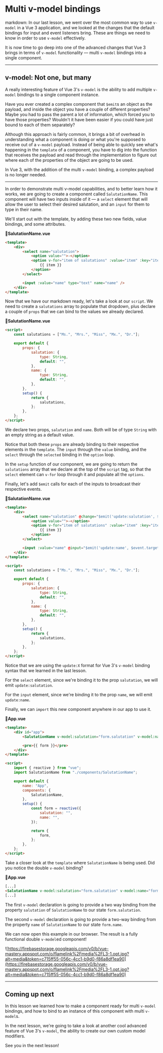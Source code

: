 # Multi v-model bindings

markdown: In our last lesson, we went over the most common way to use `v-model` in a Vue 3 application, and we looked at the changes that the default bindings for input and event listeners bring. These are things we need to know in order to use `v-model` effectively.

It is now time to go deep into one of the advanced changes that Vue 3 brings in terms of `v-model` functionality — multi `v-model` bindings into a single component.

---

## v-model: Not one, but many

A really interesting feature of Vue 3's `v-model` is the ability to add multiple `v-model` bindings to a single component instance.

Have you ever created a complex component that `$emit`s an object as the payload, and inside the object you have a couple of different properties? Maybe you had to pass the parent a lot of information, which forced you to have those properties? Wouldn't it have been easier if you could have just bound to each of them separately?

Although this approach is fairly common, it brings a bit of overhead in understanding what a component is doing or what you're supposed to receive out of a `v-model` payload. Instead of being able to quickly see what's happening in the `template` of a component, you have to dig into the function that receives the payload and read through the implementation to figure out where each of the properties of the object are going to be used.

In Vue 3, with the addition of the multi `v-model` binding, a complex payload is no longer needed.

---

In order to demonstrate multi v-model capabilities, and to better learn how it works, we are going to create a component called `SalutationName`. This component will have two inputs inside of it — a `select` element that will allow the user to select their desired salutation, and an `input` for them to type in their name.

We'll start out with the template, by adding these two new fields, value bindings, and some attributes.

**📃SalutationName.vue**

```html
<template>
    <div>
        <select name="salutation">
            <option value="">-</option>
            <option v-for="item of salutations" :value="item" :key="item" :selected="salutation === item">
                {{ item }}
            </option>
        </select>

        <input :value="name" type="text" name="name" />
    </div>
</template>
```

Now that we have our markdown ready, let's take a look at our `script`. We need to create a `salutations` array to populate that dropdown, plus declare a couple of `props` that we can bind to the values we already declared.

**📃SalutationName.vue**

```html
<script>
    const salutations = ["Ms.", "Mrs.", "Miss", "Mx.", "Dr."];

    export default {
        props: {
            salutation: {
                type: String,
                default: "",
            },
            name: {
                type: String,
                default: "",
            },
        },
        setup() {
            return {
                salutations,
            };
        },
    };
</script>
```

We declare two props, `salutation` and `name`. Both will be of type `String` with an empty string as a default value.

Notice that both these `props` are already binding to their respective elements in the `template`. The `input` through the `value` binding, and the `select` through the `selected` binding in the `option` loop.

In the `setup` function of our component, we are going to return the `salutations` array that we declare at the top of the `script` tag, so that the `select` element can `v-for` loop through it and populate all the `options`.

Finally, let's add `$emit` calls for each of the inputs to broadcast their respective events.

**📃SalutationName.vue**

```html
<template>
    <div>
        <select name="salutation" @change="$emit('update:salutation', $event.target.value)">
            <option value="">-</option>
            <option v-for="item of salutations" :value="item" :key="item" :selected="salutation === item">
                {{ item }}
            </option>
        </select>

        <input :value="name" @input="$emit('update:name', $event.target.value)" type="text" name="name" />
    </div>
</template>

<script>
    const salutations = ["Ms.", "Mrs.", "Miss", "Mx.", "Dr."];

    export default {
        props: {
            salutation: {
                type: String,
                default: "",
            },
            name: {
                type: String,
                default: "",
            },
        },
        setup() {
            return {
                salutations,
            };
        },
    };
</script>
```

Notice that we are using the `update:X` format for Vue 3's `v-model` binding syntax that we learned in the last lesson.

For the `select` element, since we're binding it to the prop `salutation`, we will emit `update:salutation`.

For the `input` element, since we're binding it to the prop `name`, we will emit `update:name`.

Finally, we can `import` this new component anywhere in our app to use it.

**📃App.vue**

```html
<template>
    <div id="app">
        <SalutationName v-model:salutation="form.salutation" v-model:name="form.name" />

        <pre>{{ form }}</pre>
    </div>
</template>

<script>
    import { reactive } from "vue";
    import SalutationName from "./components/SalutationName";

    export default {
        name: "App",
        components: {
            SalutationName,
        },
        setup() {
            const form = reactive({
                salutation: "",
                name: "",
            });

            return {
                form,
            };
        },
    };
</script>
```

Take a closer look at the `template` where `SalutationName` is being used. Did you notice the double `v-model` binding?

**📃App.vue**

```html
[...]
<SalutationName v-model:salutation="form.salutation" v-model:name="form.name" />
[...]
```

The first `v-model` declaration is going to provide a two way binding from the property `salutation` of `SalutationName` to our state `form.salutation`.

The second `v-model` declaration is going to provide a two-way binding from the property `name` of `SalutationName` to our state `form.name`.

We can now open this example in our browser. The result is a fully functional double `v-model`ed component!

![https://firebasestorage.googleapis.com/v0/b/vue-mastery.appspot.com/o/flamelink%2Fmedia%2FL3-1.opt.jpg?alt=media&token=c715ff55-056c-4cc1-b9d0-f86a8df1ea90](https://firebasestorage.googleapis.com/v0/b/vue-mastery.appspot.com/o/flamelink%2Fmedia%2FL3-1.opt.jpg?alt=media&token=c715ff55-056c-4cc1-b9d0-f86a8df1ea90)

---

## Coming up next

In this lesson we learned how to make a component ready for multi `v-model` bindings, and how to bind to an instance of this component with multi `v-model`s.

In the next lesson, we're going to take a look at another cool advanced feature of Vue 3's `v-model`, the ability to create our own custom model modifiers.

See you in the next lesson!